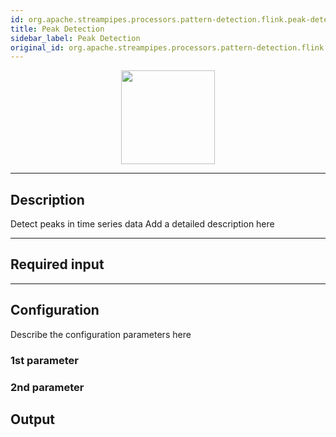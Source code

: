 ```yaml
---
id: org.apache.streampipes.processors.pattern-detection.flink.peak-detection
title: Peak Detection
sidebar_label: Peak Detection
original_id: org.apache.streampipes.processors.pattern-detection.flink.peak-detection
---
```


<!--
  ~ Licensed to the Apache Software Foundation (ASF) under one or more
  ~ contributor license agreements.  See the NOTICE file distributed with
  ~ this work for additional information regarding copyright ownership.
  ~ The ASF licenses this file to You under the Apache License, Version 2.0
  ~ (the "License"); you may not use this file except in compliance with
  ~ the License.  You may obtain a copy of the License at
  ~
  ~    http://www.apache.org/licenses/LICENSE-2.0
  ~
  ~ Unless required by applicable law or agreed to in writing, software
  ~ distributed under the License is distributed on an "AS IS" BASIS,
  ~ WITHOUT WARRANTIES OR CONDITIONS OF ANY KIND, either express or implied.
  ~ See the License for the specific language governing permissions and
  ~ limitations under the License.
  ~
  -->



<p align="center"> 
    <img src="/docs/img/pipeline-elements/org.apache.streampipes.processors.pattern-detection.flink.peak-detection/icon.png" width="150px;" class="pe-image-documentation"/>
</p>

***

## Description

Detect peaks in time series data
Add a detailed description here

***

## Required input


***

## Configuration

Describe the configuration parameters here

### 1st parameter


### 2nd parameter

## Output
